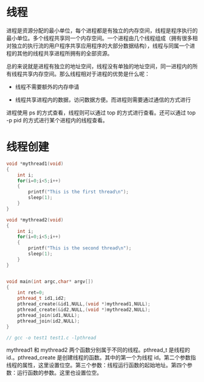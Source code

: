 # 线程

进程是资源分配的最小单位，每个进程都是有独立的内存空间，线程是程序执行的最小单位。多个线程共享同一个内存空间。一个进程由几个线程组成（拥有很多相对独立的执行流的用户程序共享应用程序的大部分数据结构），线程与同属一个进程的其他的线程共享进程所拥有的全部资源。

总的来说就是进程有独立的地址空间，线程没有单独的地址空间，同一进程内的所有线程共享内存空间。那么线程相对于进程的优势是什么呢：

- 线程不需要额外的内存申请

- 线程共享进程内的数据，访问数据方便。而进程则需要通过通信的方式进行

进程使用 ps 的方式查看，线程则可以通过 top 的方式进行查看。还可以通过 top -p pid 的方式进行某个进程内的线程查看。

# 线程创建

```cpp
void *mythread1(void)
{
    int i;
    for(i=0;i<5;i++)
    {
        printf("This is the first thread\n");
        sleep(1);
    }
}

void *mythread2(void)
{
    int i;
    for(i=0;i<5;i++)
    {
        printf("This is the second thread\n");
        sleep(1);
    }
}


void main(int argc,char* argv[])
{
    int ret=0;
    pthread_t id1,id2;
    pthread_create(&id1,NULL,(void *)mythread1,NULL);
    pthread_create(&id2,NULL,(void *)mythread2,NULL);
    pthread_join(id1,NULL);
    pthread_join(id2,NULL);
}

// gcc -o test1 test1.c -lpthread
```

mythread1 和 mythread2 两个函数分别属于不同的线程。pthread_t 是线程的 id.。pthread_create 是创建线程的函数。其中的第一个为线程 id。第二个参数指线程的属性，这里设置位空。第三个参数：线程运行函数的起始地址。第四个参数：运行函数的参数。这里也设置位空。
